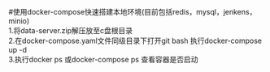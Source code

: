 #使用docker-compose快速搭建本地环境(目前包括redis，mysql，jenkens，minio)  
 1.将data-server.zip解压放至c盘根目录  
 2.在docker-compose.yaml文件同级目录下打开git bash 执行docker-compose up -d  
 3.执行docker ps 或docker-compose ps 查看容器是否启动  
